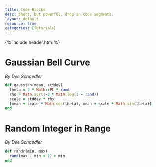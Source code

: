 ```yaml
---
title: Code Blocks
desc: Short, but powerful, drop-in code segments.
layout: default
resource: true
categories: [Tutorials]
---
```


{% include header.html %}

# Gaussian Bell Curve
_By Dee Schaedler_
```ruby
def gaussian(mean, stddev)
  theta = 2 * Math::PI * rand
  rho = Math.sqrt(-2 * Math.log(1 - rand))
  scale = stddev * rho
  [mean + scale * Math.cos(theta), mean + scale * Math.sin(theta)]
end

```

# Random Integer in Range
_By Dee Schaedler_
```ruby
def randr(min, max)
  rand(max - min + 1) + min
end

```
